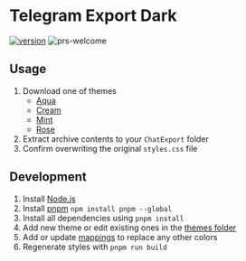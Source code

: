 # Telegram Export Dark

[![version][version-img]][version-href]
![prs-welcome][prs-welcome-img]

## Usage

1. Download one of themes
    - [Aqua][aqua-href]
    - [Cream][cream-href]
    - [Mint][mint-href]
    - [Rose][rose-href]
1. Extract archive contents to your `ChatExport` folder
1. Confirm overwriting the original `styles.css` file

## Development

1. Install [Node.js](https://nodejs.org/)
1. Install [pnpm](https://pnpm.io/) `npm install pnpm --global`
1. Install all dependencies using `pnpm install`
1. Add new theme or edit existing ones in the [themes folder](./src/themes/)
1. Add or update [mappings](./src/mappings.js) to replace any other colors
1. Regenerate styles with `pnpm run build`

<!-- Badges -->
[version-img]: https://img.shields.io/github/tag/VChet/telegram-export-dark?label=version&style=flat-square
[version-href]: https://github.com/VChet/telegram-export-dark/tags
[prs-welcome-img]: https://img.shields.io/badge/PRs-welcome-brightgreen?style=flat-square
<!-- Links -->
[aqua-href]: https://download-directory.github.io/?url=https://github.com/VChet/telegram-export-dark/tree/master/styles/aqua
[cream-href]: https://download-directory.github.io/?url=https://github.com/VChet/telegram-export-dark/tree/master/styles/cream
[mint-href]: https://download-directory.github.io/?url=https://github.com/VChet/telegram-export-dark/tree/master/styles/mint
[rose-href]: https://download-directory.github.io/?url=https://github.com/VChet/telegram-export-dark/tree/master/styles/rose
